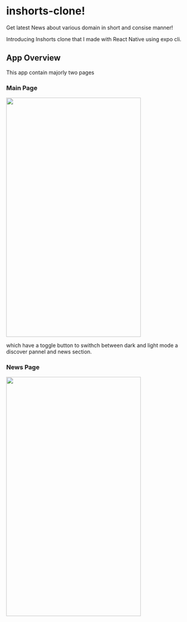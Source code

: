 # inshorts-clone!

Get latest News about various domain in short and consise manner! <br>

Introducing Inshorts clone that I made with React Native using expo cli.

## App Overview

This app contain majorly two pages <br>
### Main Page

<img src="https://user-images.githubusercontent.com/75086395/179388280-1635085c-2dba-465d-82d0-06191060bf5d.jpeg" width="360px" height="640px"></img>

which have a toggle button to swithch between dark and light mode a discover pannel and news section. <br>

### News Page

<img src="https://user-images.githubusercontent.com/75086395/179388278-8cec572c-fd4d-4dea-a8dc-6c890d841d97.jpeg" width="360px" height="640px"></img>
